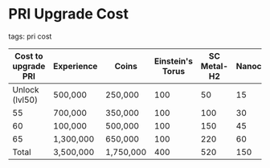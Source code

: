 # PRI Upgrade Cost
tags: pri cost

| Cost to  upgrade PRI | Experience | Coins | Einstein's Torus | SC Metal-H2 | Nanoceramic |
| ----- | ----- | ----- | ----- | ----- | ----- |
| Unlock (lvl50) | 500,000 | 250,000 | 100 | 50 | 15 |
| 55 | 700,000 | 350,000 | 100 | 100 | 30 |
| 60 | 100,000 | 500,000 | 100 | 150 | 45 |
| 65 | 1,300,000 | 650,000 | 100 | 220 | 60 |
| Total | 3,500,000 | 1,750,000 | 400 | 520 | 150 |
